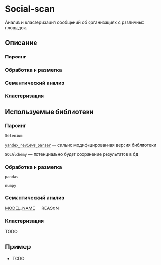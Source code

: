 # Social-scan

Анализ и кластеризация сообщений об организациях с различных площадок.

## Описание

### Парсинг

### Обработка и разметка

### Семантический анализ

### Кластеризация

## Используемые библиотеки

### Парсинг

`Selenium`

[`yandex_reviews_parser`](https://github.com/useless-apple/yandex_reviews-parser) — сильно модифицированная версия библиотеки

`SQLAlchemy` — потенциально будет сохранение результатов в бд

### Обработка и разметка

`pandas`

`numpy`

### Семантический анализ

[MODEL_NAME]() — REASON

### Кластеризация

TODO

## Пример

- TODO
